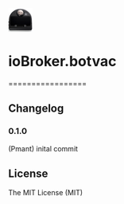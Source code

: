 ![Logo](admin/botvac.png)
# ioBroker.botvac
=================


## Changelog

### 0.1.0
  (Pmant) inital commit

## License
The MIT License (MIT)

